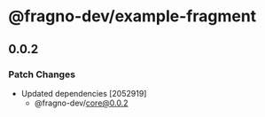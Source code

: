 # @fragno-dev/example-fragment

## 0.0.2

### Patch Changes

- Updated dependencies [2052919]
  - @fragno-dev/core@0.0.2
